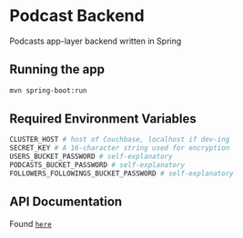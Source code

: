 # Podcast Backend 

Podcasts app-layer backend written in Spring 

## Running the app 

````bash
mvn spring-boot:run
````

## Required Environment Variables 

````bash
CLUSTER_HOST # host of Couchbase, localhost if dev-ing
SECRET_KEY # A 16-character string used for encryption 
USERS_BUCKET_PASSWORD # self-explanatory 
PODCASTS_BUCKET_PASSWORD # self-explanatory
FOLLOWERS_FOLLOWINGS_BUCKET_PASSWORD # self-explanatory
````

## API Documentation 

Found [`here`](http://docs.podcasts1.apiary.io/#)
